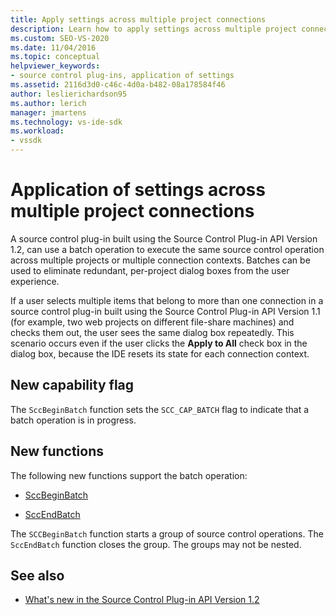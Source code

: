 ```yaml
---
title: Apply settings across multiple project connections
description: Learn how to apply settings across multiple project connections by using a source control plug-in to execute a batch operation.
ms.custom: SEO-VS-2020
ms.date: 11/04/2016
ms.topic: conceptual
helpviewer_keywords:
- source control plug-ins, application of settings
ms.assetid: 2116d3d0-c46c-4d0a-b482-08a178584f46
author: leslierichardson95
ms.author: lerich
manager: jmartens
ms.technology: vs-ide-sdk
ms.workload:
- vssdk
---
```

# Application of settings across multiple project connections
A source control plug-in built using the Source Control Plug-in API Version 1.2, can use a batch operation to execute the same source control operation across multiple projects or multiple connection contexts. Batches can be used to eliminate redundant, per-project dialog boxes from the user experience.

 If a user selects multiple items that belong to more than one connection in a source control plug-in built using the Source Control Plug-in API Version 1.1 (for example, two web projects on different file-share machines) and checks them out, the user sees the same dialog box repeatedly. This scenario occurs even if the user clicks the **Apply to All** check box in the dialog box, because the IDE resets its state for each connection context.

## New capability flag
 The `SccBeginBatch` function sets the `SCC_CAP_BATCH` flag to indicate that a batch operation is in progress.

## New functions
The following new functions support the batch operation:

- [SccBeginBatch](../../extensibility/sccbeginbatch-function.md)

- [SccEndBatch](../../extensibility/sccendbatch-function.md)

The `SCCBeginBatch` function starts a group of source control operations. The `SccEndBatch` function closes the group. The groups may not be nested.

## See also
- [What's new in the Source Control Plug-in API Version 1.2](../../extensibility/internals/what-s-new-in-the-source-control-plug-in-api-version-1-2.md)
